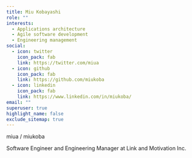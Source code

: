 ```yaml
---
title: Miu Kobayashi
role: ""
interests:
  - Applications architecture
  - Agile software development
  - Engineering management
social:
  - icon: twitter
    icon_pack: fab
    link: https://twitter.com/miua
  - icon: github
    icon_pack: fab
    link: https://github.com/miukoba
  - icon: linkedin
    icon_pack: fab
    link: https://www.linkedin.com/in/miukoba/
email: ""
superuser: true
highlight_name: false
exclude_sitemap: true
---
```


miua / miukoba

Software Engineer and Engineering Manager at Link and Motivation Inc.
